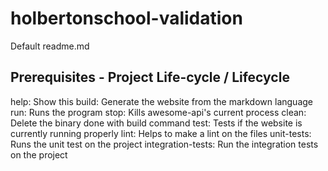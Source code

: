 # holbertonschool-validation

Default readme.md

## Prerequisites - Project Life-cycle / Lifecycle
help: Show this
build: Generate the website from the markdown language
run: Runs the program
stop: Kills awesome-api's current process
clean: Delete the binary done with build command
test: Tests if the website is currently running properly
lint: Helps to make a lint on the files
unit-tests: Runs the unit test on the project
integration-tests: Run the integration tests on the project